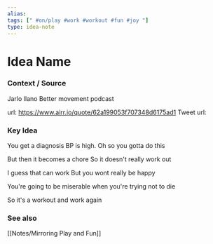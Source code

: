 ```yaml
---
alias: 
tags: [" #on/play #work #workout #fun #joy "]
type: idea-note
---
```

# Idea Name

### Context / Source
Jarlo Ilano
Better movement podcast

url: https://www.airr.io/quote/62a199053f707348d6175ad1
Tweet url: 

### Key Idea

You get a diagnosis
BP is high. Oh so you gotta do this

But then it becomes a chore
So it doesn't really work out

I guess that can work
But you wont really be happy

You're going to be miserable when you're trying not to die

So it's a workout and work again

### See also
[[Notes/Mirroring Play and Fun]]